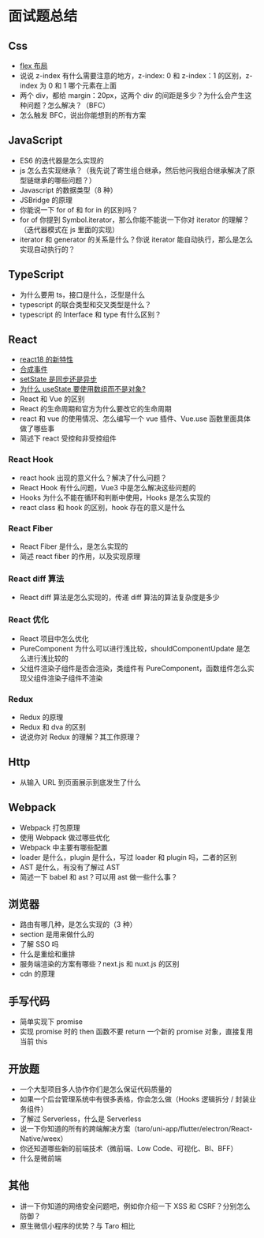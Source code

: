 # 面试题总结

## Css

- [flex 布局](./css/README.md)
- 说说 z-index 有什么需要注意的地方，z-index: 0 和 z-index：1 的区别，z-index 为 0 和 1 哪个元素在上面
- 两个 div，都给 margin：20px，这两个 div 的间距是多少？为什么会产生这种问题？怎么解决？（BFC）
- 怎么触发 BFC，说出你能想到的所有方案

## JavaScript

- ES6 的迭代器是怎么实现的
- js 怎么去实现继承？（我先说了寄生组合继承，然后他问我组合继承解决了原型链继承的哪些问题？）
- Javascript 的数据类型（8 种）
- JSBridge 的原理
- 你能说一下 for of 和 for in 的区别吗？
- for of 你提到 Symbol.iterator，那么你能不能说一下你对 iterator 的理解？（迭代器模式在 js 里面的实现）
- iterator 和 generator 的关系是什么？你说 iterator 能自动执行，那么是怎么实现自动执行的？

## TypeScript

- 为什么要用 ts，接口是什么，泛型是什么
- typescript 的联合类型和交叉类型是什么？
- typescript 的 Interface 和 type 有什么区别？

## React

- [react18 的新特性](./react/README.md)
- [合成事件](./react/events.md)
- [setState 是同步还是异步](./react/setState.md)
- [为什么 useState 要使用数组而不是对象?](./react/useState.md)
- React 和 Vue 的区别
- React 的生命周期和官方为什么要改它的生命周期
- react 和 vue 的使用情况、怎么编写一个 vue 插件、Vue.use 函数里面具体做了哪些事
- 简述下 react 受控和非受控组件

### React Hook

- react hook 出现的意义什么？解决了什么问题？
- React Hook 有什么问题，Vue3 中是怎么解决这些问题的
- Hooks 为什么不能在循环和判断中使用，Hooks 是怎么实现的
- react class 和 hook 的区别，hook 存在的意义是什么

### React Fiber

- React Fiber 是什么，是怎么实现的
- 简述 react fiber 的作用，以及实现原理

### React diff 算法

- React diff 算法是怎么实现的，传递 diff 算法的算法复杂度是多少

### React 优化

- React 项目中怎么优化
- PureComponent 为什么可以进行浅比较，shouldComponentUpdate 是怎么进行浅比较的
- 父组件渲染子组件是否会渲染，类组件有 PureComponent，函数组件怎么实现父组件渲染子组件不渲染

### Redux

- Redux 的原理
- Redux 和 dva 的区别
- 说说你对 Redux 的理解？其工作原理？

## Http

- 从输入 URL 到页面展示到底发生了什么

## Webpack

- Webpack 打包原理
- 使用 Webpack 做过哪些优化
- Webpack 中主要有哪些配置
- loader 是什么，plugin 是什么，写过 loader 和 plugin 吗，二者的区别
- AST 是什么，有没有了解过 AST
- 简述一下 babel 和 ast？可以用 ast 做一些什么事？

## 浏览器

- 路由有哪几种，是怎么实现的（3 种）
- section 是用来做什么的
- 了解 SSO 吗
- 什么是重绘和重排
- 服务端渲染的方案有哪些？next.js 和 nuxt.js 的区别
- cdn 的原理

## 手写代码

- 简单实现下 promise
- 实现 promise 时的 then 函数不要 return 一个新的 promise 对象，直接复用当前 this

## 开放题

- 一个大型项目多人协作你们是怎么保证代码质量的
- 如果一个后台管理系统中有很多表格，你会怎么做（Hooks 逻辑拆分 / 封装业务组件）
- 了解过 Serverless，什么是 Serverless
- 说一下你知道的所有的跨端解决方案（taro/uni-app/flutter/electron/React-Native/weex）
- 你还知道哪些新的前端技术（微前端、Low Code、可视化、BI、BFF）
- 什么是微前端

## 其他

- 讲一下你知道的网络安全问题吧，例如你介绍一下 XSS 和 CSRF？分别怎么防御？
- 原生微信小程序的优势？与 Taro 相比
